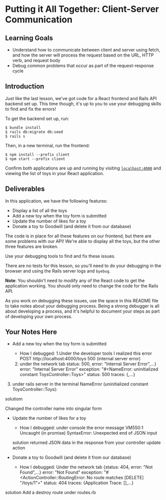 # Putting it All Together: Client-Server Communication

## Learning Goals

- Understand how to communicate between client and server using fetch, and how
  the server will process the request based on the URL, HTTP verb, and request
  body
- Debug common problems that occur as part of the request-response cycle

## Introduction

Just like the last lesson, we've got code for a React frontend and Rails API
backend set up. This time though, it's up to you to use your debugging skills to
find and fix the errors!

To get the backend set up, run:

```console
$ bundle install
$ rails db:migrate db:seed
$ rails s
```

Then, in a new terminal, run the frontend:

```console
$ npm install --prefix client
$ npm start --prefix client
```

Confirm both applications are up and running by visiting
[`localhost:4000`](http://localhost:4000) and viewing the list of toys in your
React application.

## Deliverables

In this application, we have the following features:

- Display a list of all the toys
- Add a new toy when the toy form is submitted
- Update the number of likes for a toy
- Donate a toy to Goodwill (and delete it from our database)

The code is in place for all these features on our frontend, but there are some
problems with our API! We're able to display all the toys, but the other three
features are broken.

Use your debugging tools to find and fix these issues.

There are no tests for this lesson, so you'll need to do your debugging in the
browser and using the Rails server logs and `byebug`.

**Note**: You shouldn't need to modify any of the React code to get the
application working. You should only need to change the code for the Rails API.

As you work on debugging these issues, use the space in this README file to take
notes about your debugging process. Being a strong debugger is all about
developing a process, and it's helpful to document your steps as part of
developing your own process.

## Your Notes Here

- Add a new toy when the toy form is submitted

  - How I debugged:
  1.Under the developer tools I realized this error
      POST http://localhost:4000/toys 500 (internal server error)
  2. under the network tab
      status: 500, error: "Internal Server Error",…}
      error: "Internal Server Error"
      exception: "#<NameError: uninitialized constant ToysController::Toys>"
      status: 500
      traces: {,…}

3. under rails server in the terminal
    NameError (uninitialized constant ToysController::Toys):

solutiom
<!-- add a create route in routes.rb -->
Changed the controller name into singular form



- Update the number of likes for a toy

  - How I debugged:
  under console the error message
  VM550:1 Uncaught (in promise) SyntaxError: Unexpected end of JSON input

  solution 
  returned JSON data in the response from your controller update action


- Donate a toy to Goodwill (and delete it from our database)

  - How I debugged:
    Under the network tab
    {status: 404, error: "Not Found",…}
    error: "Not Found"
    exception: "#<ActionController::RoutingError: No route matches [DELETE] \"/toys/1\">"
    status: 404
    traces: {Application Trace: [],…}

solution 
Add a destroy route under routes.rb
